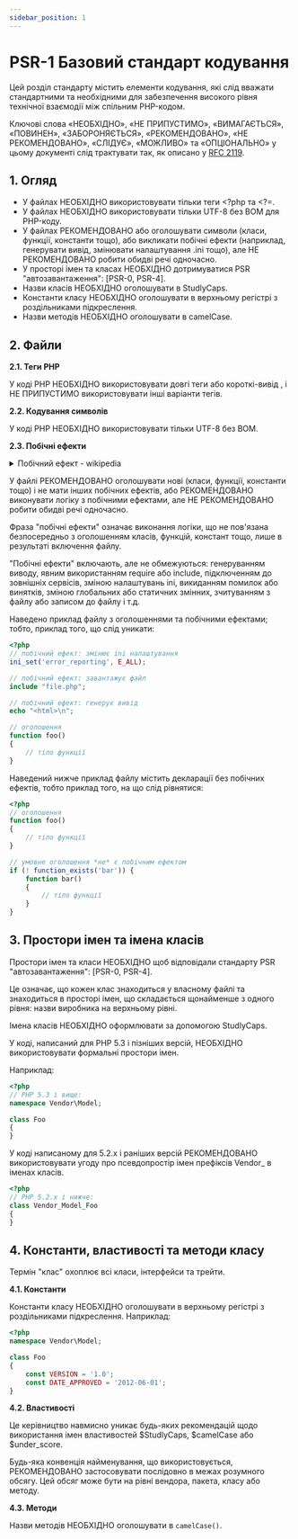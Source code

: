 ```yaml
---
sidebar_position: 1
---
```


# PSR-1 Базовий стандарт кодування

Цей розділ стандарту містить елементи кодування, які слід вважати стандартними та необхідними для забезпечення 
високого рівня технічної взаємодії між спільним PHP-кодом.

Ключові слова
«НЕОБХІДНО», «НЕ ПРИПУСТИМО», 
«ВИМАГАЄТЬСЯ», 
«ПОВИНЕН», «ЗАБОРОНЯЄТЬСЯ», 
«РЕКОМЕНДОВАНО», «НЕ РЕКОМЕНДОВАНО», 
«СЛІДУЄ», «МОЖЛИВО» та «ОПЦІОНАЛЬНО»
у цьому документі слід трактувати так, як описано у [RFC 2119](http://www.ietf.org/rfc/rfc2119.txt).

##  1. Огляд

* У файлах НЕОБХІДНО використовувати тільки теги <?php та <?=.
* У файлах НЕОБХІДНО використовувати тільки UTF-8 без BOM для PHP-коду.
* У файлах РЕКОМЕНДОВАНО або оголошувати символи (класи, функції, константи тощо), або викликати побічні ефекти 
(наприклад, генерувати вивід, змінювати налаштування .ini тощо), але НЕ РЕКОМЕНДОВАНО робити обидві речі одночасно.
* У просторі імен та класах НЕОБХІДНО дотримуватися PSR "автозавантаження": [PSR-0, PSR-4].
* Назви класів НЕОБХІДНО оголошувати в StudlyCaps.
* Константи класу НЕОБХІДНО оголошувати в верхньому регістрі з роздільниками підкреслення.
* Назви методів НЕОБХІДНО оголошувати в camelCase.
  
## 2. Файли

**2.1. Теги PHP**

У коді PHP НЕОБХІДНО використовувати довгі теги <?php ?> або короткі-вивід <?= ?>, 
і НЕ ПРИПУСТИМО використовувати інші варіанти тегів.

**2.2. Кодування символів**

У коді PHP НЕОБХІДНО використовувати тільки UTF-8 без BOM.

**2.3. Побічні ефекти**

<details>
  <summary>Побічний ефект - wikipedia</summary>
  <div>
    <a href="https://uk.wikipedia.org/wiki/Побічний_ефект_(програмування)">Побічний ефект - wikipedia</a>
    <br/>
    <p>
      Функція або вираз має побічний ефект, якщо, на додаток до повернення значення, вони змінюють якийсь стан 
      програми або проводять видиму взаємодію з викликальною функцією або зовнішнім світом. Наприклад, функція може 
      змінювати глобальну або статичну змінну, змінювати один зі своїх аргументів, спричиняти виняткову ситуацію, 
      виводити дані на пристрій виведення або у файл, читати дані або викликати інші функції з побічними ефектами. 
      За наявності побічних ефектів, поведінка програми залежить від історії; тобто порядок обчислень має значення. 
      Розуміння програми з побічними ефектами вимагає знання про контекст та історію; навіть при наявності цих знань 
      важко добрати перебіг програми, а також зневадити її.
    </p>
    <p>
      Побічні ефекти — найзвичніший спосіб взаємодії з зовнішнім світом (людьми, файловою системою, іншими комп'ютерами 
      в мережі). Ступінь використання побічних ефектів залежить від парадигми програмування. Імперативне програмування 
      відоме частим використанням побічних ефектів. У функціональному програмуванні побічні ефекти використовують зрідка. 
      Функціональні мови такі як Standard ML або Scheme не забороняють побічні ефекти, але зазвичай програмісти уникають їх.
      Функціональна мова Haskell обмежує побічні ефекти через статичну систему типізації; вона використовує концепцію монад.
    </p>
    <p>
      Розробники користуючись мовою асемблера мають зважати на приховані побічні ефекти — інструкції, які змінюють 
      частину стану процесора без зазначення цього в своїх назвах. Класичний приклад прихованого побічного ефекту — 
      арифметична інструкція, яка явно змінює регістр (явний ефект (англ. overt effect)) і неявно змінює коди умов 
      (прихований побічний ефект). Наприклад, прапорці, що вказують на те, що в результаті отримано нуль або переповнення. 
      Один з недоліків набору інструкцій з багатьма побічними ефектами полягає в можливості впливу на одну частинку стану, 
      наприклад коди умов, тоді коли вимога оновлювати ці стани послідовно може стати вузьким місцем швидкодії. 
      Проблема постає особливо гостро на процесорах розроблених з конвеєром команд (з 1990) або з позачерговим виконанням. 
      Такі процесори можуть потребувати додаткову схему для перевірки на побічні ефекти і зупиняти конвеєр, 
      якщо наступна інструкція залежить від наслідків цих ефектів.
    </p>
  </div>
</details>

У файлі РЕКОМЕНДОВАНО оголошувати нові (класи, функції, константи тощо) і не мати інших побічних ефектів, 
або РЕКОМЕНДОВАНО виконувати логіку з побічними ефектами, але НЕ РЕКОМЕНДОВАНО робити обидві речі одночасно.

Фраза "побічні ефекти" означає виконання логіки, що не пов'язана безпосередньо з оголошенням класів, функцій, 
констант тощо, лише в результаті включення файлу.

"Побічні ефекти" включають, але не обмежуються: генеруванням виводу, явним використанням require або include, 
підключенням до зовнішніх сервісів, зміною налаштувань ini, викиданням помилок або винятків, зміною глобальних 
або статичних змінних, зчитуванням з файлу або записом до файлу і т.д.

Наведено приклад файлу з оголошеннями та побічними ефектами; тобто, приклад того, що слід уникати:

```php
<?php
// побічний ефект: змінює ini налаштування
ini_set('error_reporting', E_ALL);

// побічний ефект: завантажує файл
include "file.php";

// побічний ефект: генерує вивід
echo "<html>\n";

// оголошення
function foo()
{
    // тіло функції
}
```

Наведений нижче приклад файлу містить декларації без побічних ефектів, тобто приклад того, на що слід рівнятися:

```php
<?php
// оголошення
function foo()
{
    // тіло функції
}

// умовне оголошення *не* є побічним ефектом
if (! function_exists('bar')) {
    function bar()
    {
        // тіло функції
    }
}
```

## 3. Простори імен та імена класів

Простори імен та класи НЕОБХІДНО щоб відповідали стандарту PSR "автозавантаження": [PSR-0, PSR-4].

Це означає, що кожен клас знаходиться у власному файлі та знаходиться в просторі імен, що складається 
щонайменше з одного рівня: назви виробника на верхньому рівні.

Імена класів НЕОБХІДНО оформлювати за допомогою StudlyCaps.

У коді, написаний для PHP 5.3 і пізніших версій, НЕОБХІДНО використовувати формальні простори імен.

Наприклад:

```php
<?php
// PHP 5.3 і вище:
namespace Vendor\Model;

class Foo
{
}
```

У коді написаному для 5.2.x і раніших версій РЕКОМЕНДОВАНО використовувати угоду про псевдопростір імен префіксів 
Vendor_ в іменах класів.

```php
<?php
// PHP 5.2.x і нижче:
class Vendor_Model_Foo
{
}
```

## 4. Константи, властивості та методи класу

Термін "клас" охоплює всі класи, інтерфейси та трейти.

**4.1. Константи**

Константи класу НЕОБХІДНО оголошувати в верхньому регістрі з роздільниками підкреслення. Наприклад:

```php
<?php
namespace Vendor\Model;

class Foo
{
    const VERSION = '1.0';
    const DATE_APPROVED = '2012-06-01';
}
```

**4.2. Властивості**

Це керівництво навмисно уникає будь-яких рекомендацій щодо використання імен 
властивостей $StudlyCaps, $camelCase або $under_score.

Будь-яка конвенція найменування, що використовується, РЕКОМЕНДОВАНО застосовувати послідовно в межах розумного обсягу. 
Цей обсяг може бути на рівні вендора, пакета, класу або методу.

**4.3. Методи**

Назви методів НЕОБХІДНО оголошувати в `camelCase()`.